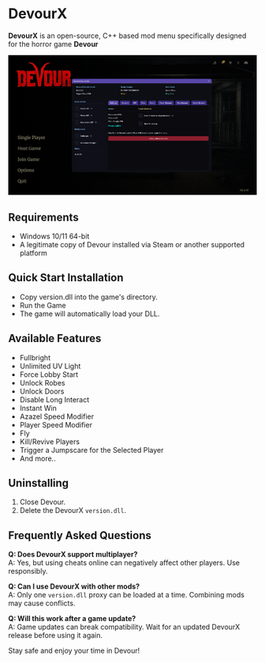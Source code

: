 # DevourX

**DevourX** is an open-source, C++ based mod menu specifically designed for the horror game **Devour**

![MenuShowcase](img/Screenshot.png)

## Requirements
- Windows 10/11 64-bit
- A legitimate copy of Devour installed via Steam or another supported platform

## Quick Start Installation
- Copy version.dll into the game's directory.
- Run the Game
- The game will automatically load your DLL.

## Available Features
- Fullbright
- Unlimited UV Light
- Force Lobby Start
- Unlock Robes
- Unlock Doors
- Disable Long Interact
- Instant Win
- Azazel Speed Modifier
- Player Speed Modifier
- Fly
- Kill/Revive Players
- Trigger a Jumpscare for the Selected Player
- And more..

## Uninstalling
1. Close Devour.
2. Delete the DevourX `version.dll`.

## Frequently Asked Questions

**Q: Does DevourX support multiplayer?**  
A: Yes, but using cheats online can negatively affect other players. Use responsibly.

**Q: Can I use DevourX with other mods?**  
A: Only one `version.dll` proxy can be loaded at a time. Combining mods may cause conflicts.

**Q: Will this work after a game update?**  
A: Game updates can break compatibility. Wait for an updated DevourX release before using it again.

Stay safe and enjoy your time in Devour!
